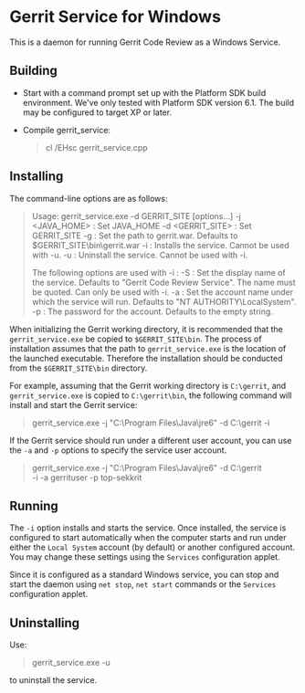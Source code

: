 Gerrit Service for Windows
==========================

This is a daemon for running Gerrit Code Review as a Windows Service.

Building
--------

* Start with a command prompt set up with the Platform SDK build
  environment.  We've only tested with Platform SDK version 6.1.  The
  build may be configured to target XP or later.

* Compile gerrit_service:

  > cl /EHsc gerrit_service.cpp

Installing
----------

The command-line options are as follows:

> Usage: gerrit_service.exe -d GERRIT_SITE [options...]
>    -j <JAVA_HOME>   : Set JAVA_HOME
>    -d <GERRIT_SITE> : Set GERRIT_SITE
>    -g <path>        : Set the path to gerrit.war.
>                       Defaults to $GERRIT_SITE\bin\gerrit.war
>    -i               : Installs the service.  Cannot be used with -u.
>    -u               : Uninstall the service.  Cannot be used with -i.
>
> The following options are used with -i :
>    -S <display name>: Set the display name of the service.
>                       Defaults to "Gerrit Code Review Service".  The name
>                       must be quoted.  Can only be used with -i.
>    -a <account>     : Set the account name under which the service will run.
>                       Defaults to "NT AUTHORITY\LocalSystem".
>    -p <password>    : The password for the account.
>                       Defaults to the empty string.

When initializing the Gerrit working directory, it is recommended that
the `gerrit_service.exe` be copied to `$GERRIT_SITE\bin`.  The process
of installation assumes that the path to `gerrit_service.exe` is the
location of the launched executable.  Therefore the installation
should be conducted from the `$GERRIT_SITE\bin` directory.

For example, assuming that the Gerrit working directory is
`C:\gerrit`, and `gerrit_service.exe` is copied to `C:\gerrit\bin`,
the following command will install and start the Gerrit service:

> gerrit_service.exe -j "C:\Program Files\Java\jre6" -d C:\gerrit -i

If the Gerrit service should run under a different user account, you
can use the `-a` and `-p` options to specify the service user account.

> gerrit_service.exe -j "C:\Program Files\Java\jre6" -d C:\gerrit \
>         -i -a gerrituser -p top-sekkrit

Running
-------

The `-i` option installs and starts the service.  Once installed, the
service is configured to start automatically when the computer starts
and run under either the `Local System` account (by default) or
another configured account.  You may change these settings using the
`Services` configuration applet.

Since it is configured as a standard Windows service, you can stop and
start the daemon using `net stop`, `net start` commands or the
`Services` configuration applet.

Uninstalling
------------

Use:

> gerrit_service.exe -u

to uninstall the service.

